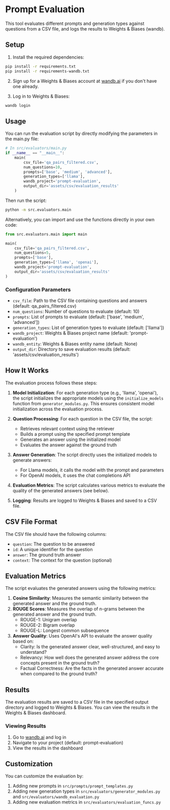 # Prompt Evaluation

This tool evaluates different prompts and generation types against questions from a CSV file, and logs the results to Weights & Biases (wandb).

## Setup

1. Install the required dependencies:
```bash
pip install -r requirements.txt
pip install -r requirements-wandb.txt
```

2. Sign up for a Weights & Biases account at [wandb.ai](https://wandb.ai) if you don't have one already.

3. Log in to Weights & Biases:
```bash
wandb login
```

## Usage

You can run the evaluation script by directly modifying the parameters in the main.py file:

```python
# In src/evaluators/main.py
if __name__ == "__main__":
    main(
        csv_file='qa_pairs_filtered.csv',
        num_questions=10,
        prompts=['base', 'medium', 'advanced'],
        generation_types=['llama'],
        wandb_project='prompt-evaluation',
        output_dir='assets/csv/evaluation_results'
    )
```

Then run the script:

```bash
python -m src.evaluators.main
```

Alternatively, you can import and use the functions directly in your own code:

```python
from src.evaluators.main import main

main(
    csv_file='qa_pairs_filtered.csv',
    num_questions=5,
    prompts=['base'],
    generation_types=['llama', 'openai'],
    wandb_project='prompt-evaluation',
    output_dir='assets/csv/evaluation_results'
)
```

### Configuration Parameters

- `csv_file`: Path to the CSV file containing questions and answers (default: qa_pairs_filtered.csv)
- `num_questions`: Number of questions to evaluate (default: 10)
- `prompts`: List of prompts to evaluate (default: ['base', 'medium', 'advanced'])
- `generation_types`: List of generation types to evaluate (default: ['llama'])
- `wandb_project`: Weights & Biases project name (default: 'prompt-evaluation')
- `wandb_entity`: Weights & Biases entity name (default: None)
- `output_dir`: Directory to save evaluation results (default: 'assets/csv/evaluation_results')

## How It Works

The evaluation process follows these steps:

1. **Model Initialization**: For each generation type (e.g., 'llama', 'openai'), the script initializes the appropriate models using the `initialize_models` function from `generator_modules.py`. This ensures consistent model initialization across the evaluation process.

2. **Question Processing**: For each question in the CSV file, the script:
   - Retrieves relevant context using the retriever
   - Builds a prompt using the specified prompt template
   - Generates an answer using the initialized model
   - Evaluates the answer against the ground truth

3. **Answer Generation**: The script directly uses the initialized models to generate answers:
   - For Llama models, it calls the model with the prompt and parameters
   - For OpenAI models, it uses the chat completions API

4. **Evaluation Metrics**: The script calculates various metrics to evaluate the quality of the generated answers (see below).

5. **Logging**: Results are logged to Weights & Biases and saved to a CSV file.

## CSV File Format

The CSV file should have the following columns:
- `question`: The question to be answered
- `id`: A unique identifier for the question
- `answer`: The ground truth answer
- `context`: The context for the question (optional)

## Evaluation Metrics

The script evaluates the generated answers using the following metrics:

1. **Cosine Similarity**: Measures the semantic similarity between the generated answer and the ground truth.
2. **ROUGE Scores**: Measures the overlap of n-grams between the generated answer and the ground truth.
   - ROUGE-1: Unigram overlap
   - ROUGE-2: Bigram overlap
   - ROUGE-L: Longest common subsequence
3. **Answer Quality**: Uses OpenAI's API to evaluate the answer quality based on:
   - Clarity: Is the generated answer clear, well-structured, and easy to understand?
   - Relevancy: How well does the generated answer address the core concepts present in the ground truth?
   - Factual Correctness: Are the facts in the generated answer accurate when compared to the ground truth?

## Results

The evaluation results are saved to a CSV file in the specified output directory and logged to Weights & Biases. You can view the results in the Weights & Biases dashboard.

### Viewing Results

1. Go to [wandb.ai](https://wandb.ai) and log in
2. Navigate to your project (default: prompt-evaluation)
3. View the results in the dashboard

## Customization

You can customize the evaluation by:

1. Adding new prompts in `src/prompts/prompt_templates.py`
2. Adding new generation types in `src/evaluators/generator_modules.py` and `src/evaluators/wandb_evaluation.py`
3. Adding new evaluation metrics in `src/evaluators/evaluation_funcs.py` 